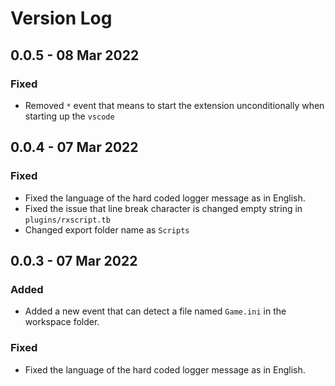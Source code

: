 # Version Log

## 0.0.5 - 08 Mar 2022

### Fixed

- Removed `*` event that means to start the extension unconditionally when starting up the `vscode`

## 0.0.4 - 07 Mar 2022

### Fixed

- Fixed the language of the hard coded logger message as in English.
- Fixed the issue that line break character is changed empty string in `plugins/rxscript.tb`
- Changed export folder name as `Scripts`

## 0.0.3 - 07 Mar 2022

### Added

- Added a new event that can detect a file named `Game.ini` in the workspace folder.

### Fixed

- Fixed the language of the hard coded logger message as in English.
